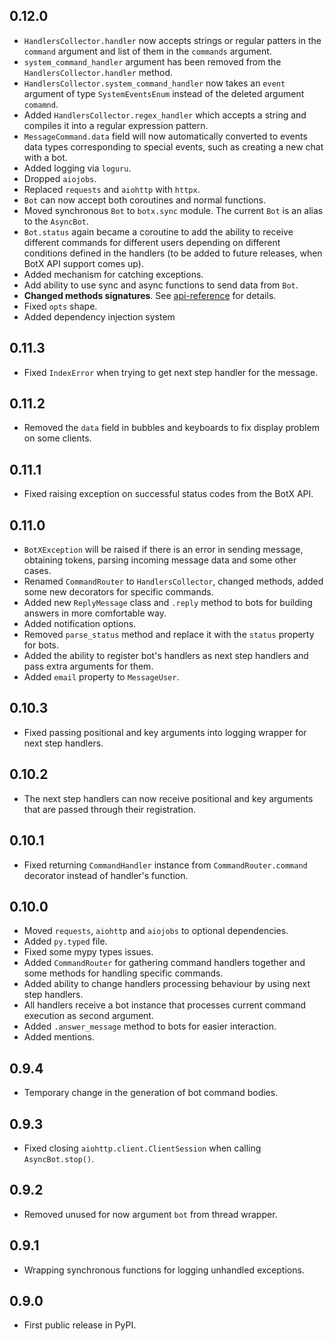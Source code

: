 ## 0.12.0

* `HandlersCollector.handler` now accepts strings or regular patters in the `command` argument and list of them in the `commands` argument.
* `system_command_handler` argument has been removed from the `HandlersCollector.handler` method.
* `HandlersCollector.system_command_handler` now takes an `event` argument of type `SystemEventsEnum` instead of the deleted argument `comamnd`.
* Added `HandlersCollector.regex_handler` which accepts a string and compiles it into a regular expression pattern.
* `MessageCommand.data` field will now automatically converted to events data types corresponding to special events, 
such as creating a new chat with a bot.
* Added logging via `loguru`.
* Dropped `aiojobs`.
* Replaced `requests` and `aiohttp` with `httpx`.
* `Bot` can now accept both coroutines and normal functions.
* Moved synchronous `Bot` to `botx.sync` module. The current `Bot` is an alias to the `AsyncBot`.
* `Bot.status` again became a coroutine to add the ability to receive different commands for different users 
depending on different conditions defined in the handlers (to be added to future releases, when BotX API support comes up).
* Added mechanism for catching exceptions.
* Add ability to use sync and async functions to send data from `Bot`.
* <b>Changed methods signatures</b>. See [api-reference](/api-reference/bots/) for details.
* Fixed `opts` shape.
* Added dependency injection system

## 0.11.3

* Fixed `IndexError` when trying to get next step handler for the message.

## 0.11.2

* Removed the `data` field in bubbles and keyboards to fix display problem on some clients.

## 0.11.1

* Fixed raising exception on successful status codes from the BotX API.

## 0.11.0

* `BotXException` will be raised if there is an error in sending message, obtaining tokens, parsing incoming message data and some other cases.
* Renamed `CommandRouter` to `HandlersCollector`, changed methods, added some new decorators for specific commands.
* Added new `ReplyMessage` class and `.reply` method to bots for building answers in more comfortable way.
* Added notification options.
* Removed `parse_status` method and replace it with the `status` property for bots.
* Added the ability to register bot's handlers as next step handlers and pass extra arguments for them.
* Added `email` property to `MessageUser`.

## 0.10.3

* Fixed passing positional and key arguments into logging wrapper for next step handlers.

## 0.10.2

* The next step handlers can now receive positional and key arguments that are passed through their registration.

## 0.10.1

* Fixed returning `CommandHandler` instance from `CommandRouter.command` decorator instead of handler's function.

## 0.10.0

* Moved `requests`, `aiohttp` and `aiojobs` to optional dependencies.
* Added `py.typed` file.
* Fixed some mypy types issues.
* Added `CommandRouter` for gathering command handlers together and some methods for handling specific commands.
* Added ability to change handlers processing behaviour by using next step handlers.
* All handlers receive a bot instance that processes current command execution as second argument.
* Added `.answer_message` method to bots for easier interaction.
* Added mentions.

## 0.9.4

* Temporary change in the generation of bot command bodies.

## 0.9.3

* Fixed closing `aiohttp.client.ClientSession` when calling `AsyncBot.stop()`.

## 0.9.2

* Removed unused for now argument `bot` from thread wrapper.

## 0.9.1

* Wrapping synchronous functions for logging unhandled exceptions.

## 0.9.0

* First public release in PyPI.